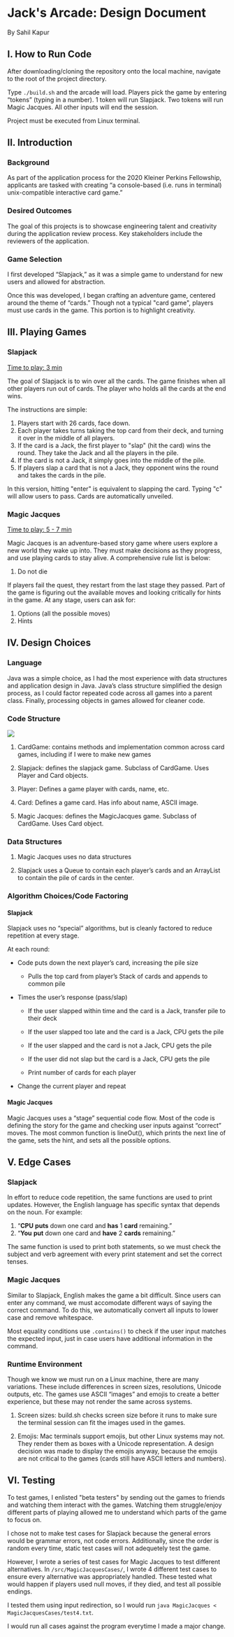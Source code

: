 # Jack's Arcade: Design Document
By Sahil Kapur

## I. How to Run Code
After downloading/cloning the repository onto the local machine, navigate to the root of the project directory.

Type `./build.sh` and the arcade will load. Players pick the game by entering “tokens” (typing in a number). 1 token will run Slapjack. Two tokens will run Magic Jacques. All other inputs will end the session.

Project must be executed from Linux terminal.

## II. Introduction

### Background

As part of the application process for the 2020 Kleiner Perkins Fellowship, applicants are tasked with creating “a console-based (i.e. runs in terminal) unix-compatible interactive card game.”

### Desired Outcomes
The goal of this projects is to showcase engineering talent and creativity during the application review process. Key stakeholders include the reviewers of the application.

### Game Selection

I first developed “Slapjack,” as it was a simple game to understand for new users and allowed for abstraction.

Once this was developed, I began crafting an adventure game, centered around the theme of “cards.” Though not a typical "card game", players must use cards in the game. This portion is to highlight creativity.

## III. Playing Games

### Slapjack
<u>Time to play: 3 min</u>

The goal of Slapjack is to win over all the cards. The game finishes when all other players run out of cards. The player who holds all the cards at the end wins.

The instructions are simple:

1. Players start with 26 cards, face down.
2. Each player takes turns taking the top card from their deck, and turning it over in the middle of all players.
3. If the card is a Jack, the first player to "slap" (hit the card) wins the round. They take the Jack and all the players in the pile.
4. If the card is not a Jack, it simply goes into the middle of the pile.
5. If players slap a card that is not a Jack, they opponent wins the round and takes the cards in the pile.

In this version, hitting "enter" is equivalent to slapping the card. Typing "c" will allow users to pass. Cards are automatically unveiled.


### Magic Jacques
<u>Time to play: 5 - 7 min</u>

Magic Jacques is an adventure-based story game where users explore a new world they wake up into. They must make decisions as they progress, and use playing cards to stay alive. A comprehensive rule list is below:

1.	Do not die

If players fail the quest, they restart from the last stage they passed. Part of the game is figuring out the available moves and looking critically for hints in the game. At any stage, users can ask for:

1.	Options (all the possible moves)
2.	Hints

## IV. Design Choices

### Language

Java was a simple choice, as I had the most experience with data structures and application design in Java. Java’s class structure simplified the design process, as I could factor repeated code across all games into a parent class. Finally, processing objects in games allowed for cleaner code.

### Code Structure

![](https://raw.githubusercontent.com/sahilsk11/arcade/master/documentation/JavaStructure.png)

1.  CardGame: contains methods and implementation common across card games, including if I were to make new games

2. Slapjack: defines the slapjack game. Subclass of CardGame. Uses Player and Card objects.

3.	Player: Defines a game player with cards, name, etc.

4. Card: Defines a game card. Has info about name, ASCII image.

5. Magic Jacques: defines the MagicJacques game. Subclass of CardGame. Uses Card object. 

### Data Structures

1. Magic Jacques uses no data structures

2. Slapjack uses a Queue to contain each player’s cards and an ArrayList to contain the pile of cards in the center.

### Algorithm Choices/Code Factoring

#### Slapjack

Slapjack uses no “special” algorithms, but is cleanly factored to reduce repetition at every stage.

At each round:

- Code puts down the next player’s card, increasing the pile size

  - Pulls the top card from player’s Stack of cards and appends to common pile

- Times the user’s response (pass/slap)

  - If the user slapped within time and the card is a Jack, transfer pile to their deck

  - If the user slapped too late and the card is a Jack, CPU gets the pile
  - If the user slapped and the card is not a Jack, CPU gets the pile

  - If the user did not slap but the card is a Jack, CPU gets the pile

  - Print number of cards for each player

- Change the current player and repeat

#### Magic Jacques

Magic Jacques uses a “stage” sequential code flow. Most of the code is defining the story for the game and checking user inputs against “correct” moves. The most common function is lineOut(), which prints the next line of the game, sets the hint, and sets all the possible options.

## V. Edge Cases

### Slapjack

 In effort to reduce code repetition, the same functions are used to print updates. However, the English language has specific syntax that depends on the noun. For example:

1.	“<strong>CPU</strong> <strong>puts</strong> down one card and <strong>has</strong> 1 <strong>card</strong> remaining.”
2.	“<strong>You</strong> <strong>put</strong> down one card and <strong>have</strong> 2 <strong>cards</strong> remaining.”

The same function is used to print both statements, so we must check the subject and verb agreement with every print statement and set the correct tenses.

### Magic Jacques

Similar to Slapjack, English makes the game a bit difficult. Since users can enter any command, we must accomodate different ways of saying the correct command. To do this, we automatically convert all inputs to lower case and remove whitespace. 

Most equality conditions use `.contains()` to check if the user input matches the expected input, just in case users have additional information in the command.

### Runtime Environment

Though we know we must run on a Linux machine, there are many variations. These include differences in screen sizes, resolutions, Unicode outputs, etc. The games use ASCII “images” and emojis to create a better experience, but these may not render the same across systems.

1. Screen sizes: build.sh checks screen size before it runs to make sure the terminal session can fit the images used in the games.

2. Emojis: Mac terminals support emojis, but other Linux systems may not. They render them as boxes with a Unicode representation. A design decision was made to display the emojis anyway, because the emojis are not critical to the games (cards still have ASCII letters and numbers).

## VI. Testing

To test games, I enlisted "beta testers" by sending out the games to friends and watching them interact with the games. Watching them struggle/enjoy different parts of playing allowed me to understand which parts of the game to focus on.

I chose not to make test cases for Slapjack because the general errors would be grammar errors, not code errors. Additionally, since the order is random every time, static test cases will not adequetely test the game.

However, I wrote a series of test cases for Magic Jacques to test different alternatives. In `/src/MagicJacquesCases/`, I wrote 4 different test cases to ensure every alternative was appropriately handled. These tested what would happen if players used null moves, if they died, and test all possible endings.

I tested them using input redirection, so I would run `java MagicJacques < MagicJacquesCases/test4.txt`. 

I would run all cases against the program everytime I made a major change.
